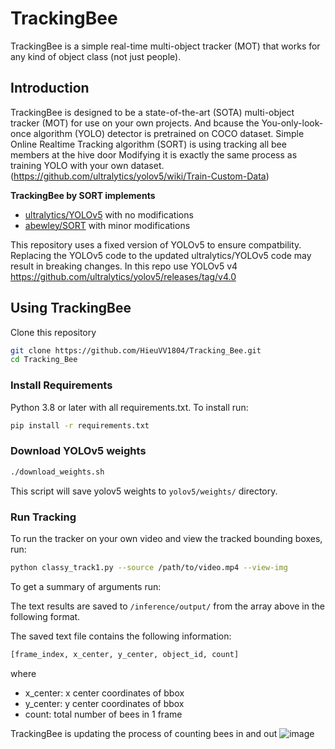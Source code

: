# TrackingBee

TrackingBee is a simple real-time multi-object tracker (MOT) that works for any kind of object class (not just people).
 
## Introduction

TrackingBee is designed to be a state-of-the-art (SOTA) multi-object tracker (MOT) for use on your own projects. And bcause the You-only-look-once algorithm (YOLO) detector is pretrained on COCO dataset. Simple Online Realtime Tracking algorithm (SORT) is using tracking all bee members at the hive door
Modifying it is exactly the same process as training YOLO with your own dataset.(https://github.com/ultralytics/yolov5/wiki/Train-Custom-Data)

**TrackingBee by SORT implements** 
+ [ultralytics/YOLOv5](https://github.com/ultralytics/yolov5/wiki) with no modifications
+ [abewley/SORT](https://github.com/abewley/sort) with minor modifications 

This repository uses a fixed version of YOLOv5 to ensure compatbility. Replacing the YOLOv5 code to the updated ultralytics/YOLOv5 code may result in breaking changes. In this repo use YOLOv5 v4 
https://github.com/ultralytics/yolov5/releases/tag/v4.0
## Using TrackingBee

Clone this repository

```bash
git clone https://github.com/HieuVV1804/Tracking_Bee.git
cd Tracking_Bee
```

### Install Requirements

Python 3.8 or later with all requirements.txt. To install run:

```bash
pip install -r requirements.txt
```

### Download YOLOv5 weights

```bash
./download_weights.sh
```
This script will save yolov5 weights to `yolov5/weights/` directory.

### Run Tracking

To run the tracker on your own video and view the tracked bounding boxes, run:

```bash
python classy_track1.py --source /path/to/video.mp4 --view-img
```

To get a summary of arguments run:

The text results are saved to `/inference/output/` from the array above in the following format.

The saved text file contains the following information:

```bash
[frame_index, x_center, y_center, object_id, count]
```

where

+ x_center: x center coordinates of bbox
+ y_center: y center coordinates of bbox
+ count: total number of bees in 1 frame

TrackingBee is updating the process of counting bees in and out
![image](https://user-images.githubusercontent.com/106183467/186697442-01200d8e-e81d-4b70-bfc9-bb7f70caf253.png)

